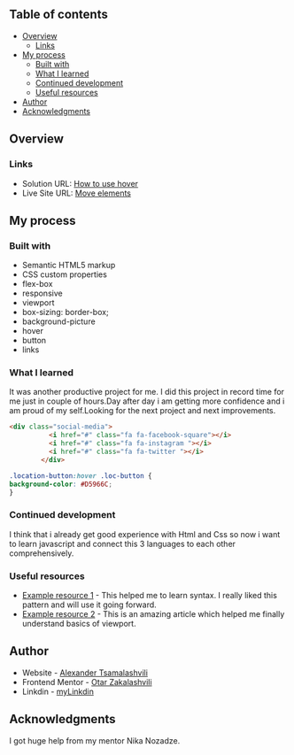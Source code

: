 ## Table of contents

- [Overview](#overview)
  - [Links](#links)
- [My process](#my-process)
  - [Built with](#built-with)
  - [What I learned](#what-i-learned)
  - [Continued development](#continued-development)
  - [Useful resources](#useful-resources)
- [Author](#author)
- [Acknowledgments](#acknowledgments)

## Overview

### Links

- Solution URL: [How to use hover](https://www.w3schools.com/cssref/sel_hover.asp)
- Live Site URL: [Move elements](https://flexboxfroggy.com/)

## My process

### Built with

- Semantic HTML5 markup
- CSS custom properties
- flex-box
- responsive
- viewport
- box-sizing: border-box;
- background-picture
- hover
- button
- links

### What I learned

It was another productive project for me. I did this project in record time for me just in couple of hours.Day after day i am getting more confidence and i am proud of my self.Looking for the next project and next improvements.

```html
<div class="social-media">
          <i href="#" class="fa fa-facebook-square"></i>
          <i href="#" class="fa fa-instagram "></i>
          <i href="#" class="fa fa-twitter "></i>
        </div>
```

```css
.location-button:hover .loc-button {
background-color: #D5966C;
}
```

### Continued development
 
 I think that i already get good experience with Html and Css so now i want to learn javascript and connect this 3 languages to each other comprehensively.

### Useful resources

- [Example resource 1](https://stackoverflow.com/questions/43224166/flexbox-layout-with-multiple-rows-having-3-items-in-each/) - This helped me to learn syntax. I really liked this pattern and will use it going forward.
- [Example resource 2](https://developer.mozilla.org/en-US/docs/Web/CSS/length) - This is an amazing article which helped me finally understand basics of viewport.

## Author

- Website - [Alexander Tsamalashvili](https://github.com/AlexTsamala)
- Frontend Mentor - [Otar Zakalashvili](https://www.linkedin.com/in/otarza/)
- Linkdin - [myLinkdin](https://www.linkedin.com/in/aleksandre-tsamalashvili-40501a1a0/)

## Acknowledgments

I got huge help from my mentor Nika Nozadze.